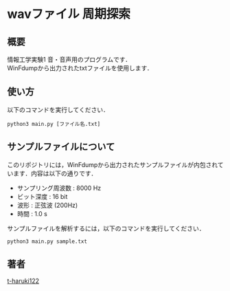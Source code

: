 # wavファイル 周期探索
## 概要
情報工学実験1 音・音声用のプログラムです．  
WinFdumpから出力されたtxtファイルを使用します．  

## 使い方
以下のコマンドを実行してください．
```
python3 main.py [ファイル名.txt]
```

## サンプルファイルについて
このリポジトリには，WinFdumpから出力されたサンプルファイルが内包されています．内容は以下の通りです．
- サンプリング周波数 : 8000 Hz
- ビット深度 : 16 bit
- 波形 : 正弦波 (200Hz)
- 時間 : 1.0 s  

サンプルファイルを解析するには，以下のコマンドを実行してください．
```
python3 main.py sample.txt
```

## 著者
[t-haruki122](https://github.com/t-haruki122)